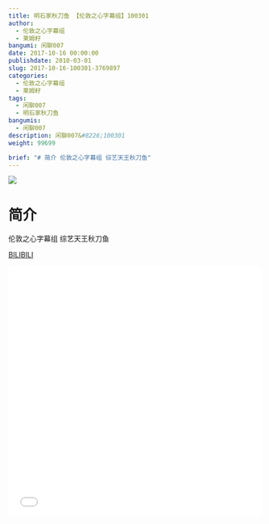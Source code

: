 ```yaml
---
title: 明石家秋刀鱼 【伦敦之心字幕组】100301
author: 
  - 伦敦之心字幕组
  - 莱姆籽
bangumi: 闲聊007
date: 2017-10-16 00:00:00
publishdate: 2010-03-01
slug: 2017-10-16-100301-3769897
categories: 
  - 伦敦之心字幕组
  - 莱姆籽
tags: 
  - 闲聊007
  - 明石家秋刀鱼
bangumis: 
  - 闲聊007
description: 闲聊007&#8226;100301
weight: 99699

brief: "# 简介 伦敦之心字幕组 综艺天王秋刀鱼"
---
```


![](https://i.imgur.com/Vgj2TZU.jpg)

# 简介  
伦敦之心字幕组 综艺天王秋刀鱼

  [BILIBILI](https://www.bilibili.com/video/av3769897/)


<div class="vcontainer">  <iframe class='video' src="//www.bilibili.com/blackboard/player.html?aid=3769897" width="100%" height="500" frameborder="0" allowfullscreen="allowfullscreen"></iframe></div>
